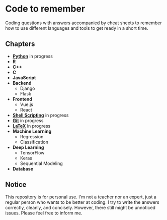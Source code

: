 # Code to remember

Coding questions with answers accompanied by cheat sheets to remember how to use different languages and tools to get ready in a short time.

## Chapters
- **[Python](/python)** in progress
- **R**
- **C++**
- **C**
- **JavaScript**
- **Backend**
	- Django
	- Flask
- **Frontend**
	- Vue.js
	- React
- **[Shell Scripting](/shell-scripting)** in progress
- **[Git](/git)** in progress
- **[LaTeX](/latex)** in progress
- **Machine Learning**
	- Regression
	- Classification
- **Deep Learning**
	- TensorFlow
	- Keras
	- Sequential Modeling
- **Database**

## Notice
This repository is for personal use. I'm not a teacher nor an expert, just a regular person who wants to be better at coding. I try to write the answers correctly, cleanly, and concisely. However, there still might be unnoticed issues. Please feel free to inform me.
